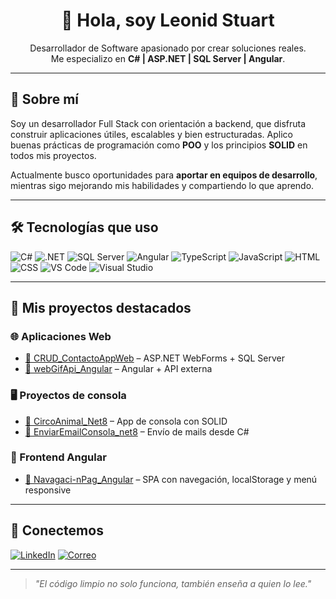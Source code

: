 <h1 align="center">👋 Hola, soy Leonid Stuart</h1>

<p align="center">
  Desarrollador de Software apasionado por crear soluciones reales.<br/>
  Me especializo en <strong>C# | ASP.NET | SQL Server | Angular</strong>.
</p>

---

## 🚀 Sobre mí

Soy un desarrollador Full Stack con orientación a backend, que disfruta construir aplicaciones útiles, escalables y bien estructuradas. Aplico buenas prácticas de programación como **POO** y los principios **SOLID** en todos mis proyectos.  

Actualmente busco oportunidades para **aportar en equipos de desarrollo**, mientras sigo mejorando mis habilidades y compartiendo lo que aprendo.

---

## 🛠 Tecnologías que uso

![C#](https://img.shields.io/badge/-C%23-239120?style=flat&logo=c-sharp&logoColor=white)
![.NET](https://img.shields.io/badge/-.NET-512BD4?style=flat&logo=dotnet&logoColor=white)
![SQL Server](https://img.shields.io/badge/-SQL%20Server-CC2927?style=flat&logo=microsoft-sql-server&logoColor=white)
![Angular](https://img.shields.io/badge/-Angular-DD0031?style=flat&logo=angular&logoColor=white)
![TypeScript](https://img.shields.io/badge/-TypeScript-007ACC?style=flat&logo=typescript&logoColor=white)
![JavaScript](https://img.shields.io/badge/-JavaScript-F7DF1E?style=flat&logo=javascript&logoColor=black)
![HTML](https://img.shields.io/badge/-HTML5-E34F26?style=flat&logo=html5&logoColor=white)
![CSS](https://img.shields.io/badge/-CSS3-1572B6?style=flat&logo=css3&logoColor=white)
![VS Code](https://img.shields.io/badge/-VS%20Code-007ACC?style=flat&logo=visual-studio-code&logoColor=white)
![Visual Studio](https://img.shields.io/badge/-Visual%20Studio-5C2D91?style=flat&logo=visual-studio&logoColor=white)

---

## 📂 Mis proyectos destacados

### 🌐 Aplicaciones Web
- [🔗 CRUD_ContactoAppWeb](https://github.com/LeonidStuartGuillenAlvarado/CRUD_ContactoAppWeb) – ASP.NET WebForms + SQL Server
- [🔗 webGifApi_Angular](https://github.com/LeonidStuartGuillenAlvarado/webGifApi_Angular) – Angular + API externa

### 🖥️ Proyectos de consola
- [🔗 CircoAnimal_Net8](https://github.com/LeonidStuartGuillenAlvarado/CircoAnimal_Net8) – App de consola con SOLID
- [🔗 EnviarEmailConsola_net8](https://github.com/LeonidStuartGuillenAlvarado/EnviarEmailConsola_net8) – Envío de mails desde C#

### 📱 Frontend Angular
- [🔗 Navagaci-nPag_Angular](https://github.com/LeonidStuartGuillenAlvarado/Navegaci-nPag_Angular) – SPA con navegación, localStorage y menú responsive

---

## 🤝 Conectemos

[![LinkedIn](https://img.shields.io/badge/-LinkedIn-0A66C2?style=flat&logo=linkedin&logoColor=white)](https://www.linkedin.com/in/leonid-stuart-guillen-alvarado-ab3a6a319/)
[![Correo](https://img.shields.io/badge/-Correo-EA4335?style=flat&logo=gmail&logoColor=white)](guillenalvaradoleonidstuart@gmail.com)

---

> *"El código limpio no solo funciona, también enseña a quien lo lee."*
